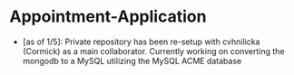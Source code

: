 # Appointment-Application


* [as of 1/5]: Private repository has been re-setup with cvhnilicka (Cormick) as a main collaborator. Currently working on converting the mongodb to a MySQL utilizing the MySQL ACME database